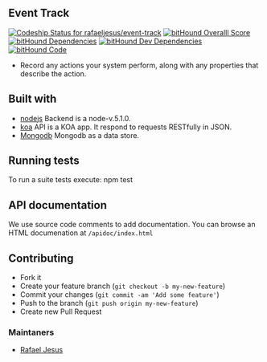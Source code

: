 ## Event Track

[ ![Codeship Status for rafaeljesus/event-track](https://codeship.com/projects/db5dd500-78d8-0133-a2b7-4ab273700aba/status?branch=master)](https://codeship.com/projects/118624) [![bitHound Overalll Score](https://www.bithound.io/github/rafaeljesus/event-track/badges/score.svg)](https://www.bithound.io/github/rafaeljesus/event-track) [![bitHound Dependencies](https://www.bithound.io/github/rafaeljesus/event-track/badges/dependencies.svg)](https://www.bithound.io/github/rafaeljesus/event-track/master/dependencies/npm) [![bitHound Dev Dependencies](https://www.bithound.io/github/rafaeljesus/event-track/badges/devDependencies.svg)](https://www.bithound.io/github/rafaeljesus/event-track/master/dependencies/npm) [![bitHound Code](https://www.bithound.io/github/rafaeljesus/event-track/badges/code.svg)](https://www.bithound.io/github/rafaeljesus/event-track)

* Record any actions your system perform, along with any properties that describe the action.

## Built with
- [nodejs](https://https://nodejs.org) Backend is a node-v.5.1.0.
- [koa](http://koajs.com) API is a KOA app. It respond to requests RESTfully in JSON.
- [Mongodb](https://www.mongodb.com) Mongodb as a data store.

## Running tests ###
To run a suite tests execute:
  npm test

## API documentation
We use source code comments to add documentation.
You can browse an HTML documenation at `/apidoc/index.html`

## Contributing
- Fork it
- Create your feature branch (`git checkout -b my-new-feature`)
- Commit your changes (`git commit -am 'Add some feature'`)
- Push to the branch (`git push origin my-new-feature`)
- Create new Pull Request

### Maintaners

* [Rafael Jesus](https://github.com/rafaeljesus)
